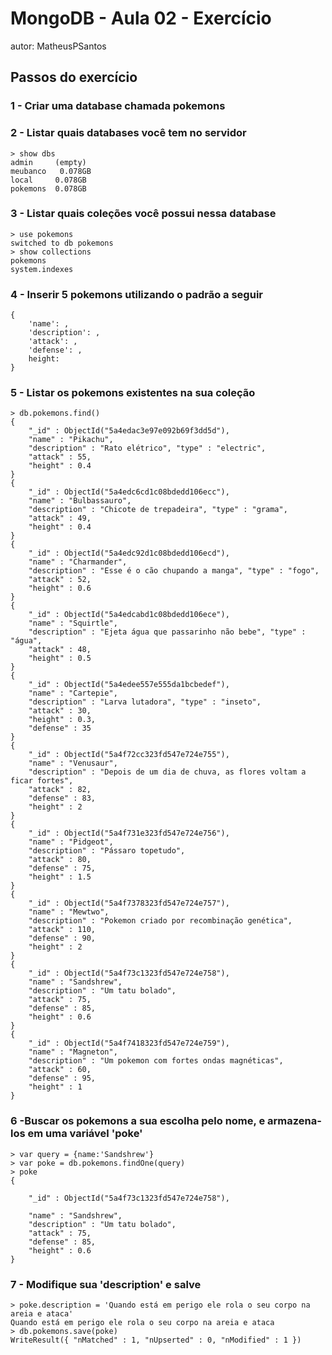 # MongoDB - Aula 02 - Exercício
autor: MatheusPSantos

## Passos do exercício
### 1 - Criar uma database chamada pokemons

### 2 - Listar quais databases você tem no servidor
```
> show dbs
admin     (empty)
meubanco   0.078GB
local     0.078GB
pokemons  0.078GB

```

### 3 - Listar quais coleções você possui nessa database
```
> use pokemons
switched to db pokemons
> show collections
pokemons
system.indexes

```

### 4 - Inserir 5 pokemons utilizando o padrão a seguir
```
{
    'name': ,
    'description': ,
    'attack': ,
    'defense': ,
    height: 
}
```

### 5 - Listar os pokemons existentes na sua coleção
```
> db.pokemons.find()
{ 
    "_id" : ObjectId("5a4edac3e97e092b69f3dd5d"), 
    "name" : "Pikachu", 
    "description" : "Rato elétrico", "type" : "electric", 
    "attack" : 55, 
    "height" : 0.4 
}
{ 
    "_id" : ObjectId("5a4edc6cd1c08bdedd106ecc"), 
    "name" : "Bulbassauro", 
    "description" : "Chicote de trepadeira", "type" : "grama", 
    "attack" : 49, 
    "height" : 0.4 
}
{ 
    "_id" : ObjectId("5a4edc92d1c08bdedd106ecd"), 
    "name" : "Charmander", 
    "description" : "Esse é o cão chupando a manga", "type" : "fogo", 
    "attack" : 52, 
    "height" : 0.6 
}
{ 
    "_id" : ObjectId("5a4edcabd1c08bdedd106ece"), 
    "name" : "Squirtle", 
    "description" : "Ejeta água que passarinho não bebe", "type" : "água", 
    "attack" : 48, 
    "height" : 0.5 
}
{ 
    "_id" : ObjectId("5a4edee557e555da1bcbedef"), 
    "name" : "Cartepie", 
    "description" : "Larva lutadora", "type" : "inseto", 
    "attack" : 30, 
    "height" : 0.3, 
    "defense" : 35 
}
{ 
    "_id" : ObjectId("5a4f72cc323fd547e724e755"), 
    "name" : "Venusaur", 
    "description" : "Depois de um dia de chuva, as flores voltam a ficar fortes", 
    "attack" : 82, 
    "defense" : 83, 
    "height" : 2 
}
{ 
    "_id" : ObjectId("5a4f731e323fd547e724e756"), 
    "name" : "Pidgeot", 
    "description" : "Pássaro topetudo", 
    "attack" : 80, 
    "defense" : 75, 
    "height" : 1.5 
}
{ 
    "_id" : ObjectId("5a4f7378323fd547e724e757"), 
    "name" : "Mewtwo", 
    "description" : "Pokemon criado por recombinação genética", 
    "attack" : 110, 
    "defense" : 90, 
    "height" : 2 
}
{ 
    "_id" : ObjectId("5a4f73c1323fd547e724e758"), 
    "name" : "Sandshrew", 
    "description" : "Um tatu bolado", 
    "attack" : 75, 
    "defense" : 85, 
    "height" : 0.6 
}
{ 
    "_id" : ObjectId("5a4f7418323fd547e724e759"), 
    "name" : "Magneton", 
    "description" : "Um pokemon com fortes ondas magnéticas", 
    "attack" : 60, 
    "defense" : 95, 
    "height" : 1 
}

```

### 6 -Buscar os pokemons a sua escolha pelo nome, e armazena-los em uma variável 'poke'
```
> var query = {name:'Sandshrew'}
> var poke = db.pokemons.findOne(query)
> poke
{
	
    "_id" : ObjectId("5a4f73c1323fd547e724e758"),

	"name" : "Sandshrew",
	"description" : "Um tatu bolado",
	"attack" : 75,
	"defense" : 85,
	"height" : 0.6
}
```

### 7 - Modifique sua 'description' e salve
```
> poke.description = 'Quando está em perigo ele rola o seu corpo na areia e ataca'
Quando está em perigo ele rola o seu corpo na areia e ataca
> db.pokemons.save(poke)
WriteResult({ "nMatched" : 1, "nUpserted" : 0, "nModified" : 1 })
```